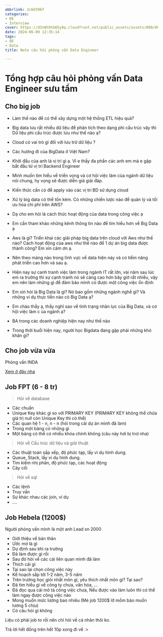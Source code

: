 ```yaml
---
abbrlink: 2c6d396f
categories:
- DE
- Interview
cover: https://d3n0h9tb65y8q.cloudfront.net/public_assets/assets/000/003/040/original/Data_Engineer_Interview_Questions.png?1648818319
date: 2024-06-09 12:35:14
tags:
- DE
- Data
title: Note câu hỏi phỏng vấn Data Engineer

---
```


# Tổng hợp câu hỏi phỏng vấn Data Engineer sưu tầm

## Cho big job

- Làm thế nào để có thể xây dựng một hệ thống ETL hiệu quả?
- Big data lưu rất nhiều dữ liệu để phân tích theo dạng phi cấu trúc vậy thì Dữ liệu phi cấu trúc được lưu như thế nào ạ? 
- Cloud có vai trò gì đối với lưu trữ dữ liệu ?
- Các hướng đi của BigData ở Việt Nam?

- Khởi đầu của anh là vị trí gì ạ. Vì e thấy đa phần các anh em mà e gặp bắt đầu từ vị trí Backend Engineer
- Mình muốn tìm hiểu về triển vọng và cơ hội việc làm của ngành dữ liệu nói chung, hy vọng sẽ được diễn giả giải đáp.
- Kiến thức cần có để apply vào các vị trí BD sử dụng cloud
- Xử lý big data có thể tốn kém. Có những chiến lược nào để quản lý và tối ưu hóa chi phí trên AWS?

- Dạ cho em hỏi là cách thức hoạt động của data trong công việc ạ
- Em cần tham khảo những kênh thông tin nào để tìm hiểu hơn về Big Data ạ
- Aws là gì? Triển khai các giải pháp big data trên cloud với Aws như thế nào? Cách hoạt động của aws như thế nào để 1 dự án big data được thành công? Em xin cảm ơn ạ.
- Nên theo mảng nào trong lĩnh vực về data hiện này và có tiềm năng phát triển cao hơn và sau ạ.
- Hiện nay sự canh tranh việc làm trong ngành IT rất lớn, vài năm sau lúc em ra trường thì sự cạnh tranh nó sẽ càng cao hơn bây giờ rất nhiều, vậy em nên làm những gì để đảm bảo mình có được một công việc ổn định 

- Em xin hỏi là Big Data là gì? Nó bao gồm những ngành nghề gì? Và những ví dụ thực tiễn nào có Big Data ạ?
- Em chào thầy ạ, thầy nghĩ sao về tình trạng nhân lực của Big Data, và cơ hội việc làm c ủa ngành ạ?
- BA trong các doanh nghiệp hiện nay như thế nào
- Trong thời buổi hiện nay, người học Bigdata đang gặp phải những khó khăn gì?

## Cho job vừa vừa

Phỏng vấn INDA

[Xem ở đây nha](https://www.overleaf.com/read/fnxhdrwqykny#21dc46)

## Job FPT (6 - 8 tr)

> Hỏi về database 

- Các chuẩn
- Unique Key khác gì so với PRIMARY KEY (PRIMARY KEY không thể chứa giá trị null còn Unique Key thì có thể)
- Các quan hệ 1 - n, n - n (hỏi trong cái dự án mình đã làm)
- Trong một bảng có những gì
- Một bảng có thể có nhiều khóa chính không (câu này hơi bị trol nha)

> Hỏi về Cấu trúc dữ liệu và giải thuật

- Các thuật toán sắp xếp, độ phức tạp, lấy ví dụ hình dung.
- Queue, Stack, lấy ví dụ hình dung.
- Tìm kiếm nhị phân, độ phức tạp, các hoạt động
- Cây cối

> Hỏi về sql 

- Các lệnh
- Truy vấn
- Sự khác nhau các join, ví dụ
- ....

## Job Hebela (1200$)

Người phỏng vấn mình là một anh Lead sn 2000

- Giới thiệu về bản thân
- Ước mơ là gì
- Dự định sau khi ra trường
- Đã làm được gì rồi
- Sau đó hỏi về các cái liên quan mình đã làm
- Thích cái gì
- Tại sao lại chọn công việc này
- Kế hoạch sắp tới 1-2 năm, 3-5 năm
- Trên trường học giỏi nhất môn gì, yêu thích nhất môn gì? Tại sao?
- Đã tìm hiểu gì về công ty chưa, văn hóa, ...
- Đã đọc qua cái mô tả công việc chưa, Nếu được vào làm luôn thì có thể làm ngay được công việc nào
- Mong muốn mức lương bao nhiêu (Mé job 1200$ lỡ mồm bảo muốn lương 5 chịu)
- Có câu hỏi gì không

Liệu có phải job to rồi nên chỉ hỏi về cá nhân thôi ko. 

Trả lời hết đống trên hết 10p xong đi về :>